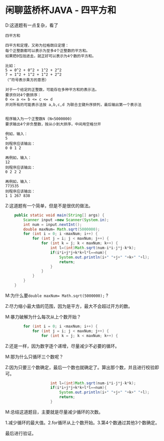 # 闲聊蓝桥杯JAVA - 四平方和

D:这道题有一点复杂，看了

```
四平方和

四平方和定理，又称为拉格朗日定理：
每个正整数都可以表示为至多4个正整数的平方和。
如果把0包括进去，就正好可以表示为4个数的平方和。

比如：
5 = 0^2 + 0^2 + 1^2 + 2^2
7 = 1^2 + 1^2 + 1^2 + 2^2
（^符号表示乘方的意思）

对于一个给定的正整数，可能存在多种平方和的表示法。
要求你对4个数排序：
0 <= a <= b <= c <= d
并对所有的可能表示法按 a,b,c,d 为联合主键升序排列，最后输出第一个表示法


程序输入为一个正整数N (N<5000000)
要求输出4个非负整数，按从小到大排序，中间用空格分开

例如，输入：
5
则程序应该输出：
0 0 1 2

再例如，输入：
12
则程序应该输出：
0 2 2 2

再例如，输入：
773535
则程序应该输出：
1 1 267 838
```

Z:这道题有一个简单，但是不是很优的做法。

```java
	public static void main(String[] args) {
		Scanner input =new Scanner(System.in);
		int num = input.nextInt();
		double maxNum= Math.sqrt(5000000);
		for (int i = 0; i <maxNum; i++) {
			for (int j = i; j < maxNum; j++) {
				for (int k = j; k < maxNum; k++) {
					int l=(int)Math.sqrt(num-i*i-j*j-k*k);
					if(i*i+j*j+k*k+l*l==num){
						System.out.println(i+" "+j+" "+k+" "+l);
						return;
					}
				}
			}
		}		
	}
```

M:为什么要``double maxNum= Math.sqrt(5000000);``   ?

Z:尽力缩小最大值的范围，因为是平方，最大不会超过开方的数。

M:暴力破解为什么每次从上个数开始？

```java
		for (int i = 0; i <maxNum; i++) {
			for (int j = i; j < maxNum; j++) {
				for (int k = j; k < maxNum; k++) {
```

Z:还是一样，因为数字逐个递增，尽量减少不必要的循环。

M:那为什么只循环三个数呢？

Z:因为只要三个数确定，最后一个数也就确定了。算出那个数，并且进行校验即可。

```java
					int l=(int)Math.sqrt(num-i*i-j*j-k*k);
					if(i*i+j*j+k*k+l*l==num){
						System.out.println(i+" "+j+" "+k+" "+l);
						return;
					}
```

M:总结这道题目，主要就是尽量减少循环的次数。

1.减少循环的最大值。2.for循环从上个数开始。3.第4个数通过其他3个数确定。

最后进行验证。